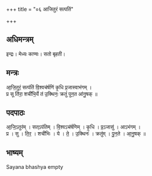 +++
title = "०६ आजितुरं सत्पतिं"

+++
## अधिमन्त्रम्
इन्द्रः। मेध्यः काण्वः। सतो बृहती।

## मन्त्रः
आ॒जि॒तुरं॒ सत्प॑तिं वि॒श्वच॑र्षणिं कृ॒धि प्र॒जास्वाभ॑गम् ।  
प्र सू ति॑रा॒ शची॑भि॒र्ये त॑ उ॒क्थिनः॒ क्रतुं॑ पुन॒त आ॑नु॒षक् ॥

## पदपाठः
आ॒जि॒ऽतुर॑म् । सत्ऽप॑तिम् । वि॒श्वऽच॑र्षणिम् । कृ॒धि । प्र॒ऽजासु॑ । आऽभ॑गम् ।  
प्र । सु । ति॒र॒ । शची॑भिः । ये । ते॒ । उ॒क्थिनः॑ । क्रतु॑म् । पु॒न॒ते । आ॒नु॒षक् ॥

## भाष्यम्
Sayana bhashya empty